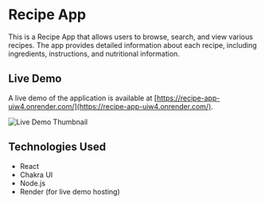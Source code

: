 # Recipe App

This is a Recipe App that allows users to browse, search, and view various recipes. The app provides detailed information about each recipe, including ingredients, instructions, and nutritional information.

## Live Demo

A live demo of the application is available at [https://recipe-app-uiw4.onrender.com/](https://recipe-app-uiw4.onrender.com/).

![Live Demo Thumbnail](../recipe-app/src/assets/thumbnail.png)

## Technologies Used

- React
- Chakra UI
- Node.js
- Render (for live demo hosting)
